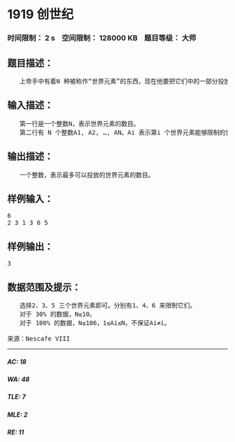 # 1919 创世纪   
### 时间限制： 2 s&nbsp;&nbsp;&nbsp;&nbsp;空间限制： 128000 KB&nbsp;&nbsp;&nbsp;&nbsp;题目等级： 大师  
## 题目描述：  

<pre>
　　上帝手中有着N 种被称作“世界元素”的东西，现在他要把它们中的一部分投放到一个新的空间中去以建造世界。每种世界元素都可以限制另外一种世界元素，所以说上帝希望所有被投放的世界元素都有至少一个没有被投放的世界元素能够限制它，这样上帝就可以保持对世界的控制。由于那个著名的有关于上帝能不能制造一块连自己都不能举起的大石头的二律背反命题，我们知道上帝不是万能的，而且不但不是万能的，他甚至有事情需要找你帮忙——上帝希望知道他最多可以投放多少种世界元素，但是他只会O(2N) 级别的算法。虽然上帝拥有无限多的时间，但是他也是个急性子。你需要帮助上帝解决这个问题。
</pre>
  
  
## 输入描述：  

<pre>
　　第一行是一个整数N，表示世界元素的数目。  
　　第二行有 N 个整数A1, A2, …, AN。Ai 表示第i 个世界元素能够限制的世界元素的编号。
</pre>
  
  
## 输出描述：  

<pre>
　　一个整数，表示最多可以投放的世界元素的数目。
</pre>
  
  
## 样例输入：  

<pre>
6  
2 3 1 3 6 5
</pre>
  
  
## 样例输出：  

<pre>
3
</pre>
  
  
## 数据范围及提示：  

<pre>
　　选择2、3、5 三个世界元素即可。分别有1、4、6 来限制它们。
　　对于 30% 的数据，N≤10。  
　　对于 100% 的数据，N≤106，1≤Ai≤N，不保证Ai≠i。
 
来源：Nescafe VIII
</pre>
  
  
***  

##### AC: 18  
##### WA: 48  
##### TLE: 7  
##### MLE: 2  
##### RE: 11  
